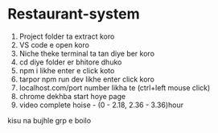 # Restaurant-system

1. Project folder ta extract koro
2. VS code e open koro
3. Niche theke terminal ta tan diye ber koro
4. cd diye folder er bhitore dhuko
5. npm i likhe enter e click koto
6. tarpor npm run dev likhe enter click koro
7. localhost.com/port number likha te (ctrl+left mouse click)
8. chrome dekhba start hoye page
9. video complete hoise - 
(0 - 2.18, 2.36 - 3.36)hour 


kisu na bujhle grp e boilo
